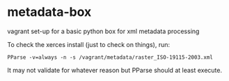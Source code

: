 metadata-box
============

vagrant set-up for a basic python box for xml metadata processing

To check the xerces install (just to check on things), run:

```
PParse -v=always -n -s /vagrant/metadata/raster_ISO-19115-2003.xml
```

It may not validate for whatever reason but PParse should at least execute.
